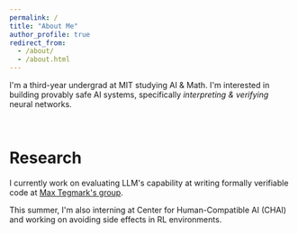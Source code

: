 ```yaml
---
permalink: /
title: "About Me"
author_profile: true
redirect_from: 
  - /about/
  - /about.html
---
```


I'm a third-year undergrad at MIT studying AI & Math. I'm interested in building provably safe AI systems, specifically _interpreting & verifying_ neural networks.

<br>

Research
======
I currently work on evaluating LLM's capability at writing formally verifiable code at <a href="https://tegmark.org/" target="_blank">Max Tegmark's group</a>.

This summer, I'm also interning at Center for Human-Compatible AI (CHAI) and working on avoiding side effects in RL environments.

